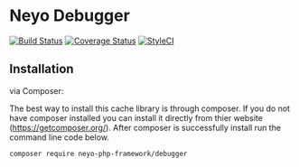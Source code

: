 # Neyo Debugger
[![Build Status](https://travis-ci.org/neyo-php-framework/debugger.svg?branch=master)](https://travis-ci.org/neyo-php-framework/debugger)
[![Coverage Status](https://coveralls.io/repos/github/neyo-php-framework/debugger/badge.svg?branch=master)](https://coveralls.io/github/neyo-php-framework/debugger?branch=master)
[![StyleCI](https://github.styleci.io/repos/139905368/shield?branch=master&style=flat)](https://github.styleci.io/repos/139905368)

## Installation

via Composer:

The best way to install this cache library is through composer. If you do not have composer installed you can install it directly from thier website (https://getcomposer.org/). After composer is successfully install run the command line code below.

```sh
composer require neyo-php-framework/debugger
```

